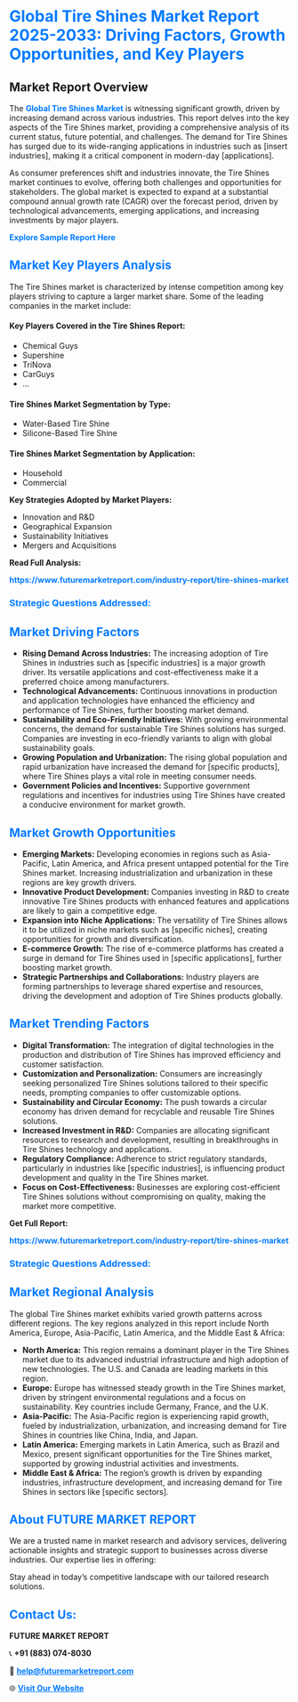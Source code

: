 <h1 style="color: #007BFF;">Global Tire Shines Market Report 2025-2033: Driving Factors, Growth Opportunities, and Key Players</h1>

<section id="overview">
<h2>Market Report Overview</h2>
<p>The <a href="https://www.futuremarketreport.com/industry-report/tire-shines-market" style="color: #007BFF; text-decoration: none;"><strong>Global Tire Shines Market</strong></a> is witnessing significant growth, driven by increasing demand across various industries. This report delves into the key aspects of the Tire Shines market, providing a comprehensive analysis of its current status, future potential, and challenges. The demand for Tire Shines has surged due to its wide-ranging applications in industries such as [insert industries], making it a critical component in modern-day [applications].</p>
<p>As consumer preferences shift and industries innovate, the Tire Shines market continues to evolve, offering both challenges and opportunities for stakeholders. The global market is expected to expand at a substantial compound annual growth rate (CAGR) over the forecast period, driven by technological advancements, emerging applications, and increasing investments by major players.</p>
</section>

<section id="overview">
<p><a href="https://www.futuremarketreport.com/request-sample/reportId=105424" style="color: #007BFF; text-decoration: none;"><strong>Explore Sample Report Here</strong></a></p>
</section>

<section id="key-players">
<h2 style="color: #007BFF;">Market Key Players Analysis</h2>
<p>The Tire Shines market is characterized by intense competition among key players striving to capture a larger market share. Some of the leading companies in the market include:</p>
<h4>Key Players Covered in the Tire Shines Report:</h4>
<ul><li>Chemical Guys</li><li>Supershine</li><li>TriNova</li><li>CarGuys</li><li>...</li></ul>
<h4>Tire Shines Market Segmentation by Type:</h4>
<ul><li>Water-Based Tire Shine</li><li>Silicone-Based Tire Shine</li></ul>

<h4>Tire Shines Market Segmentation by Application:</h4>
<ul><li>Household</li><li>Commercial</li></ul>
<p><strong>Key Strategies Adopted by Market Players:</strong></p>
<ul>
<li>Innovation and R&D</li>
<li>Geographical Expansion</li>
<li>Sustainability Initiatives</li>
<li>Mergers and Acquisitions</li>
</ul>
</section>

<section>
<p><strong>Read Full Analysis: </strong></p><a href="https://www.futuremarketreport.com/industry-report/tire-shines-market" style="color: #007BFF; text-decoration: none;"><strong>https://www.futuremarketreport.com/industry-report/tire-shines-market</strong></a>
<h3 style="color: #007BFF;">Strategic Questions Addressed:</h3>
</section>

<section id="driving-factors">
<h2 style="color: #007BFF;">Market Driving Factors</h2>
<ul>
<li><strong>Rising Demand Across Industries:</strong> The increasing adoption of Tire Shines in industries such as [specific industries] is a major growth driver. Its versatile applications and cost-effectiveness make it a preferred choice among manufacturers.</li>
<li><strong>Technological Advancements:</strong> Continuous innovations in production and application technologies have enhanced the efficiency and performance of Tire Shines, further boosting market demand.</li>
<li><strong>Sustainability and Eco-Friendly Initiatives:</strong> With growing environmental concerns, the demand for sustainable Tire Shines solutions has surged. Companies are investing in eco-friendly variants to align with global sustainability goals.</li>
<li><strong>Growing Population and Urbanization:</strong> The rising global population and rapid urbanization have increased the demand for [specific products], where Tire Shines plays a vital role in meeting consumer needs.</li>
<li><strong>Government Policies and Incentives:</strong> Supportive government regulations and incentives for industries using Tire Shines have created a conducive environment for market growth.</li>
</ul>
</section>

<section id="growth-opportunities">
<h2 style="color: #007BFF;">Market Growth Opportunities</h2>
<ul>
<li><strong>Emerging Markets:</strong> Developing economies in regions such as Asia-Pacific, Latin America, and Africa present untapped potential for the Tire Shines market. Increasing industrialization and urbanization in these regions are key growth drivers.</li>
<li><strong>Innovative Product Development:</strong> Companies investing in R&D to create innovative Tire Shines products with enhanced features and applications are likely to gain a competitive edge.</li>
<li><strong>Expansion into Niche Applications:</strong> The versatility of Tire Shines allows it to be utilized in niche markets such as [specific niches], creating opportunities for growth and diversification.</li>
<li><strong>E-commerce Growth:</strong> The rise of e-commerce platforms has created a surge in demand for Tire Shines used in [specific applications], further boosting market growth.</li>
<li><strong>Strategic Partnerships and Collaborations:</strong> Industry players are forming partnerships to leverage shared expertise and resources, driving the development and adoption of Tire Shines products globally.</li>
</ul>
</section>

<section id="trending-factors">
<h2 style="color: #007BFF;">Market Trending Factors</h2>
<ul>
<li><strong>Digital Transformation:</strong> The integration of digital technologies in the production and distribution of Tire Shines has improved efficiency and customer satisfaction.</li>
<li><strong>Customization and Personalization:</strong> Consumers are increasingly seeking personalized Tire Shines solutions tailored to their specific needs, prompting companies to offer customizable options.</li>
<li><strong>Sustainability and Circular Economy:</strong> The push towards a circular economy has driven demand for recyclable and reusable Tire Shines solutions.</li>
<li><strong>Increased Investment in R&D:</strong> Companies are allocating significant resources to research and development, resulting in breakthroughs in Tire Shines technology and applications.</li>
<li><strong>Regulatory Compliance:</strong> Adherence to strict regulatory standards, particularly in industries like [specific industries], is influencing product development and quality in the Tire Shines market.</li>
<li><strong>Focus on Cost-Effectiveness:</strong> Businesses are exploring cost-efficient Tire Shines solutions without compromising on quality, making the market more competitive.</li>
</ul>
</section>

<section>
<p><strong>Get Full Report: </strong></p><a href="https://www.futuremarketreport.com/industry-report/tire-shines-market" style="color: #007BFF; text-decoration: none;"><strong>https://www.futuremarketreport.com/industry-report/tire-shines-market</strong></a>
<h3 style="color: #007BFF;">Strategic Questions Addressed:</h3>
</section>


<section id="regional-analysis">
<h2 style="color: #007BFF;">Market Regional Analysis</h2>
<p>The global Tire Shines market exhibits varied growth patterns across different regions. The key regions analyzed in this report include North America, Europe, Asia-Pacific, Latin America, and the Middle East & Africa:</p>
<ul>
<li><strong>North America:</strong> This region remains a dominant player in the Tire Shines market due to its advanced industrial infrastructure and high adoption of new technologies. The U.S. and Canada are leading markets in this region.</li>
<li><strong>Europe:</strong> Europe has witnessed steady growth in the Tire Shines market, driven by stringent environmental regulations and a focus on sustainability. Key countries include Germany, France, and the U.K.</li>
<li><strong>Asia-Pacific:</strong> The Asia-Pacific region is experiencing rapid growth, fueled by industrialization, urbanization, and increasing demand for Tire Shines in countries like China, India, and Japan.</li>
<li><strong>Latin America:</strong> Emerging markets in Latin America, such as Brazil and Mexico, present significant opportunities for the Tire Shines market, supported by growing industrial activities and investments.</li>
<li><strong>Middle East & Africa:</strong> The region’s growth is driven by expanding industries, infrastructure development, and increasing demand for Tire Shines in sectors like [specific sectors].</li>
</ul>
</section>

<footer>
<h2 style="color: #007BFF;">About FUTURE MARKET REPORT</h2>
<p>We are a trusted name in market research and advisory services, delivering actionable insights and strategic support to businesses across diverse industries. Our expertise lies in offering:</p>

<p>Stay ahead in today’s competitive landscape with our tailored research solutions.</p>

<h2 style="color: #007BFF;">Contact Us:</h2>
<p><strong>FUTURE MARKET REPORT</strong></p>
<p>📞 <strong>+91 (883) 074-8030</strong></p>
<p>📧 <strong><a href="mailto:help@futuremarketreport.com" style="color: #007BFF;">help@futuremarketreport.com</a></strong></p>
<p>🌐 <strong><a href="https://www.futuremarketreport.com/" style="color: #007BFF;">Visit Our Website</a></strong></p>
</footer>